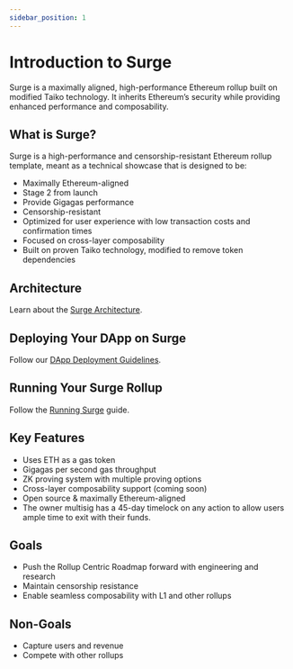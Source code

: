 ```yaml
---
sidebar_position: 1
---
```


# Introduction to Surge

Surge is a maximally aligned, high-performance Ethereum rollup built on modified Taiko technology. It inherits Ethereum’s security while providing enhanced performance and composability.

## What is Surge?

Surge is a high-performance and censorship-resistant Ethereum rollup template, meant as a technical showcase that is designed to be:

- Maximally Ethereum-aligned
- Stage 2 from launch
- Provide Gigagas performance
- Censorship-resistant
- Optimized for user experience with low transaction costs and confirmation times
- Focused on cross-layer composability
- Built on proven Taiko technology, modified to remove token dependencies

## Architecture

Learn about the [Surge Architecture](./About/architecture).

## Deploying Your DApp on Surge

Follow our [DApp Deployment Guidelines](./Guides/deploy-dapps/deploy-on-surge).

## Running Your Surge Rollup

Follow the [Running Surge](./Guides/running-surge) guide.

## Key Features

- Uses ETH as a gas token
- Gigagas per second gas throughput
- ZK proving system with multiple proving options
- Cross-layer composability support (coming soon)
- Open source & maximally Ethereum-aligned
- The owner multisig has a 45-day timelock on any action to allow users ample time to exit with their funds.

## Goals

- Push the Rollup Centric Roadmap forward with engineering and research
- Maintain censorship resistance
- Enable seamless composability with L1 and other rollups

## Non-Goals

- Capture users and revenue
- Compete with other rollups
